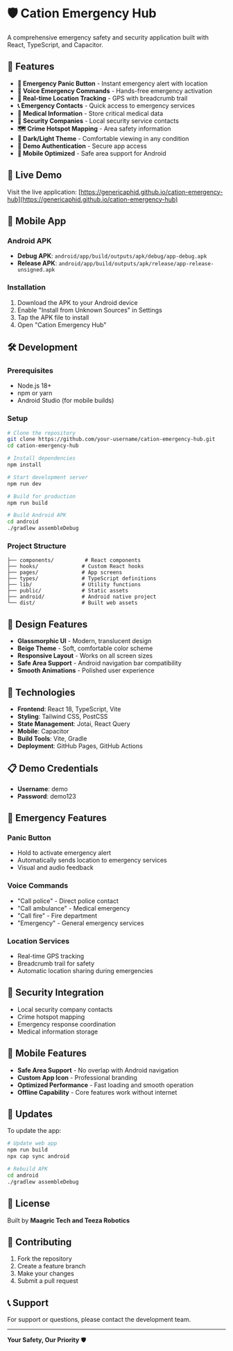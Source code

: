 # 🛡️ Cation Emergency Hub

A comprehensive emergency safety and security application built with React, TypeScript, and Capacitor.

## 🌟 Features

- **🚨 Emergency Panic Button** - Instant emergency alert with location
- **🎤 Voice Emergency Commands** - Hands-free emergency activation
- **📍 Real-time Location Tracking** - GPS with breadcrumb trail
- **📞 Emergency Contacts** - Quick access to emergency services
- **🏥 Medical Information** - Store critical medical data
- **🏢 Security Companies** - Local security service contacts
- **🗺️ Crime Hotspot Mapping** - Area safety information
- **🌙 Dark/Light Theme** - Comfortable viewing in any condition
- **🔐 Demo Authentication** - Secure app access
- **📱 Mobile Optimized** - Safe area support for Android

## 🚀 Live Demo

Visit the live application: [https://genericaphid.github.io/cation-emergency-hub](https://genericaphid.github.io/cation-emergency-hub)

## 📱 Mobile App

### Android APK
- **Debug APK**: `android/app/build/outputs/apk/debug/app-debug.apk`
- **Release APK**: `android/app/build/outputs/apk/release/app-release-unsigned.apk`

### Installation
1. Download the APK to your Android device
2. Enable "Install from Unknown Sources" in Settings
3. Tap the APK file to install
4. Open "Cation Emergency Hub"

## 🛠️ Development

### Prerequisites
- Node.js 18+
- npm or yarn
- Android Studio (for mobile builds)

### Setup
```bash
# Clone the repository
git clone https://github.com/your-username/cation-emergency-hub.git
cd cation-emergency-hub

# Install dependencies
npm install

# Start development server
npm run dev

# Build for production
npm run build

# Build Android APK
cd android
./gradlew assembleDebug
```

### Project Structure
```
├── components/          # React components
├── hooks/              # Custom React hooks
├── pages/              # App screens
├── types/              # TypeScript definitions
├── lib/                # Utility functions
├── public/             # Static assets
├── android/            # Android native project
└── dist/               # Built web assets
```

## 🎨 Design Features

- **Glassmorphic UI** - Modern, translucent design
- **Beige Theme** - Soft, comfortable color scheme
- **Responsive Layout** - Works on all screen sizes
- **Safe Area Support** - Android navigation bar compatibility
- **Smooth Animations** - Polished user experience

## 🔧 Technologies

- **Frontend**: React 18, TypeScript, Vite
- **Styling**: Tailwind CSS, PostCSS
- **State Management**: Jotai, React Query
- **Mobile**: Capacitor
- **Build Tools**: Vite, Gradle
- **Deployment**: GitHub Pages, GitHub Actions

## 📋 Demo Credentials

- **Username**: demo
- **Password**: demo123

## 🚨 Emergency Features

### Panic Button
- Hold to activate emergency alert
- Automatically sends location to emergency services
- Visual and audio feedback

### Voice Commands
- "Call police" - Direct police contact
- "Call ambulance" - Medical emergency
- "Call fire" - Fire department
- "Emergency" - General emergency services

### Location Services
- Real-time GPS tracking
- Breadcrumb trail for safety
- Automatic location sharing during emergencies

## 🏢 Security Integration

- Local security company contacts
- Crime hotspot mapping
- Emergency response coordination
- Medical information storage

## 📱 Mobile Features

- **Safe Area Support** - No overlap with Android navigation
- **Custom App Icon** - Professional branding
- **Optimized Performance** - Fast loading and smooth operation
- **Offline Capability** - Core features work without internet

## 🔄 Updates

To update the app:
```bash
# Update web app
npm run build
npx cap sync android

# Rebuild APK
cd android
./gradlew assembleDebug
```

## 📄 License

Built by **Maagric Tech and Teeza Robotics**

## 🤝 Contributing

1. Fork the repository
2. Create a feature branch
3. Make your changes
4. Submit a pull request

## 📞 Support

For support or questions, please contact the development team.

---

**Your Safety, Our Priority** 🛡️